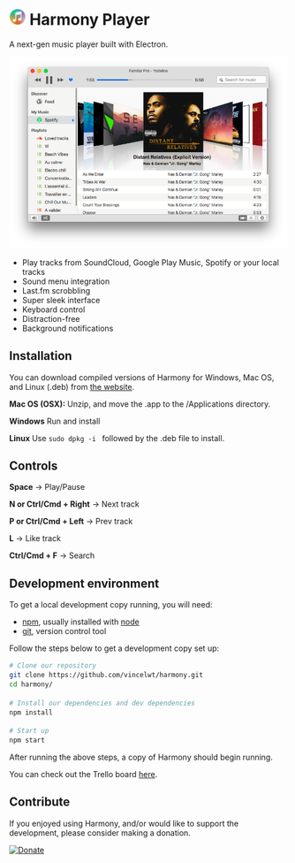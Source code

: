 # <img src="icon.png" width="30"> Harmony Player

A next-gen music player built with Electron.

![Harmony](screenshot.png?raw=true "Harmony")

* Play tracks from SoundCloud, Google Play Music, Spotify or your local tracks
* Sound menu integration
* Last.fm scrobbling
* Super sleek interface
* Keyboard control
* Distraction-free
* Background notifications


## Installation

You can download compiled versions of Harmony for Windows, Mac OS, and Linux (.deb) from [the website](http://getharmony.xyz).

**Mac OS (OSX):**
Unzip, and move the .app to the /Applications directory.

**Windows**
Run and install

**Linux**
Use `sudo dpkg -i ` followed by the .deb file to install.


## Controls

**Space** -> Play/Pause

**N or Ctrl/Cmd + Right** -> Next track

**P or Ctrl/Cmd + Left** -> Prev track

**L** -> Like track

**Ctrl/Cmd + F** -> Search

## Development environment

To get a local development copy running, you will need:

- [npm][], usually installed with [node][]
- [git][], version control tool

[git]: http://git-scm.com/
[npm]: http://npmjs.org/
[node]: http://nodejs.org/

Follow the steps below to get a development copy set up:

```bash
# Clone our repository
git clone https://github.com/vincelwt/harmony.git
cd harmony/

# Install our dependencies and dev dependencies
npm install

# Start up
npm start
```

After running the above steps, a copy of Harmony should begin running.

You can check out the Trello board [here](https://trello.com/b/nlPjOCTO/harmony-todo).


## Contribute

If you enjoyed using Harmony, and/or would like to support the development, please consider making a donation.

[![Donate](https://www.paypalobjects.com/en_US/i/btn/btn_donateCC_LG.gif)](https://www.paypal.com/cgi-bin/webscr?cmd=_s-xclick&hosted_button_id=XLQTUNFTN9FU8)
